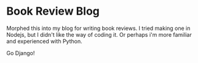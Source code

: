 # Book Review Blog

Morphed this into my blog for writing book reviews. I tried making one in Nodejs, but I didn't like the way of coding it. Or perhaps i'm more familiar and experienced with Python.

Go Django!
